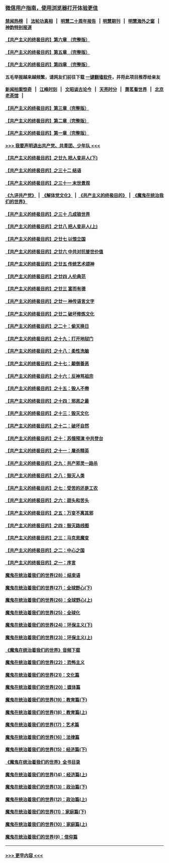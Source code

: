 ### [微信用户指南，使用浏览器打开体验更佳](https://github.com/gfw-breaker/banned-news1/blob/master/indexes/wechat-guide.md?t=0)
#### [禁闻热榜](热点新闻.md?t=0)  &nbsp;&nbsp;|&nbsp;&nbsp; [法轮功真相](https://github.com/gfw-breaker/truth/blob/master/README.md?t=0) &nbsp;&nbsp;|&nbsp;&nbsp; [明慧二十周年报告](https://github.com/gfw-breaker/mh-reports/blob/master/README.md?t=0) &nbsp;&nbsp;|&nbsp;&nbsp;[明慧期刊](https://github.com/gfw-breaker/mh-qikan) &nbsp;&nbsp;|&nbsp;&nbsp; [明慧海外之窗](https://github.com/gfw-breaker/mh-news/blob/master/README.md?t=0) &nbsp;&nbsp;|&nbsp;&nbsp; [神韵特别报道](https://github.com/gfw-breaker/mh-news/blob/master/shenyun.md?t=0)
#### [【共产主义的终极目的】第六章 （完整版）](../pages/nsc422/n11428913.md?t=02070033) 
#### [【共产主义的终极目的】第五章 （完整版）](../pages/nsc422/n11428912.md?t=02070033) 
#### [【共产主义的终极目的】第四章 （完整版）](../pages/nsc422/n11428907.md?t=02070033) 
#### 五毛举报越来越频繁，请网友们前往下载 [一键翻墙软件](https://github.com/gfw-breaker/ssr-accounts)，并将此项目推荐给亲友
#### [新闻拍案惊奇](https://github.com/gfw-breaker/banned-news1/blob/master/pages/link4.md) &nbsp;&nbsp;|&nbsp;&nbsp; [江峰时刻](https://github.com/gfw-breaker/banned-news1/blob/master/pages/link4.md) &nbsp;&nbsp;|&nbsp;&nbsp; [文昭谈古论今](https://github.com/gfw-breaker/banned-news1/blob/master/pages/link4.md) &nbsp;&nbsp;|&nbsp;&nbsp; [天亮时分](https://github.com/gfw-breaker/banned-news1/blob/master/pages/link4.md) &nbsp;&nbsp;|&nbsp;&nbsp; [萧茗看世界](https://github.com/gfw-breaker/banned-news1/blob/master/pages/link4.md) &nbsp;&nbsp;|&nbsp;&nbsp; [北京老茶馆](https://github.com/gfw-breaker/banned-news1/blob/master/pages/link4.md) &nbsp;&nbsp;|&nbsp;&nbsp; 
#### [【共产主义的终极目的】第三章（完整版）](../pages/nsc422/n11428848.md?t=02070033) 
#### [【共产主义的终极目的】第二章（完整版）](../pages/nsc422/n11428831.md?t=02070033) 
#### [【共产主义的终极目的】第一章（完整版）](../pages/nsc422/n11417651.md?t=02070033) 
#### [>>> 我要声明退出共产党、共青团、少年队 <<<](https://github.com/begood0513/goodnews/blob/master/quit/letter.md) 
#### [【共产主义的终极目的】之廿九 把人变非人(下)](../pages/nsc422/n11344140.md?t=02070033) 
#### [【共产主义的终极目的】之三十二 结语](../pages/nsc422/n11360535.md?t=02070033) 
#### [【共产主义的终极目的】之三十一 末世景观](../pages/nsc422/n11351129.md?t=02070033) 
#### [《九评共产党》](https://github.com/begood0513/9ping.md/blob/master/README.md) &nbsp;|&nbsp; [《解体党文化》](../../../../jtdwh.md/blob/master/README.md)  &nbsp;|&nbsp; [《共产主义的终极目的》](../../../../gczydzjmd.md/blob/master/README.md) &nbsp;|&nbsp; [《魔鬼在统治我们的世界》](../../../../mgztzwmdsj.md/blob/master/README.md) 
#### [【共产主义的终极目的】之三十 几成狼世界](../pages/nsc422/n11348280.md?t=02070033) 
#### [【共产主义的终极目的】之廿八 把人变非人(上)](../pages/nsc422/n11340492.md?t=02070033) 
#### [【共产主义的终极目的】之廿七 以恨立国](../pages/nsc422/n11336944.md?t=02070033) 
#### [【共产主义的终极目的】之廿六 中共对抗普世价值](../pages/nsc422/n11324785.md?t=02070033) 
#### [【共产主义的终极目的】之廿五 传统艺术颂神](../pages/nsc422/n11296396.md?t=02070033) 
#### [【共产主义的终极目的】之廿四 人伦典范](../pages/nsc422/n11296397.md?t=02070033) 
#### [【共产主义的终极目的】之廿三 富而有德](../pages/nsc422/n11283598.md?t=02070033) 
#### [【共产主义的终极目的】之廿一 神传语言文字](../pages/nsc422/n11263265.md?t=02070033) 
#### [【共产主义的终极目的】之廿二 破坏修炼文化](../pages/nsc422/n11245728.md?t=02070033) 
#### [【共产主义的终极目的】之二十：偷天换日](../pages/nsc422/n11238846.md?t=02070033) 
#### [【共产主义的终极目的】之十九：打开地狱门](../pages/nsc422/n11206376.md?t=02070033) 
#### [【共产主义的终极目的】之十八：柔性洗脑](../pages/nsc422/n11199994.md?t=02070033) 
#### [【共产主义的终极目的】之十七：颠倒善恶](../pages/nsc422/n11179782.md?t=02070033) 
#### [【共产主义的终极目的】之十六：反神骂祖宗](../pages/nsc422/n11166798.md?t=02070033) 
#### [【共产主义的终极目的】之十五：毁人不倦](../pages/nsc422/n11166792.md?t=02070033) 
#### [【共产主义的终极目的】之十四：邪恶之最](../pages/nsc422/n11150249.md?t=02070033) 
#### [【共产主义的终极目的】之十三：毁灭文化](../pages/nsc422/n11135227.md?t=02070033) 
#### [【共产主义的终极目的】之十二：破坏自然](../pages/nsc422/n11135214.md?t=02070033) 
#### [【共产主义的终极目的】之十：苏俄预演 中共登台](../pages/nsc422/n11118424.md?t=02070033) 
#### [【共产主义的终极目的】之十一：屠杀精英](../pages/nsc422/n11118442.md?t=02070033) 
#### [【共产主义的终极目的】之九：共产邪灵一路杀](../pages/nsc422/n11114139.md?t=02070033) 
#### [【共产主义的终极目的】之八：毁灭人类](../pages/nsc422/n11108503.md?t=02070033) 
#### [【共产主义的终极目的】之七：受苦的还是工农](../pages/nsc422/n11101809.md?t=02070033) 
#### [【共产主义的终极目的】之六：甜头和苦头](../pages/nsc422/n11096971.md?t=02070033) 
#### [【共产主义的终极目的】之五：万变不离其邪](../pages/nsc422/n11091285.md?t=02070033) 
#### [【共产主义的终极目的】之四：毁灭路线图](../pages/nsc422/n11086284.md?t=02070033) 
#### [【共产主义的终极目的】之三：马克思魔变](../pages/nsc422/n11061941.md?t=02070033) 
#### [【共产主义的终极目的】之二：中心之国](../pages/nsc422/n11047728.md?t=02070033) 
#### [【共产主义的终极目的】之一：序言](../pages/nsc422/n11086077.md?t=02070033) 
#### [魔鬼在统治着我们的世界(28)：结束语](../pages/nsc422/n10936246.md?t=02070033) 
#### [魔鬼在统治着我们的世界(27)：全球野心(下)](../pages/nsc422/n10928319.md?t=02070033) 
#### [魔鬼在统治着我们的世界(26)：全球野心(上)](../pages/nsc422/n10900318.md?t=02070033) 
#### [魔鬼在统治着我们的世界(25)：全球化](../pages/nsc422/n10788205.md?t=02070033) 
#### [魔鬼在统治着我们的世界(24)：环保主义(下)](../pages/nsc422/n10695307.md?t=02070033) 
#### [魔鬼在统治着我们的世界(23)：环保主义(上)](../pages/nsc422/n10688613.md?t=02070033) 
#### [《魔鬼在统治着我们的世界》音频下载](../pages/nsc422/n10635553.md?t=02070033) 
#### [魔鬼在统治着我们的世界(22)：恐怖主义](../pages/nsc422/n10614727.md?t=02070033) 
#### [魔鬼在统治着我们的世界(21)：文化篇](../pages/nsc422/n10597706.md?t=02070033) 
#### [魔鬼在统治着我们的世界(20)：媒体篇](../pages/nsc422/n10586579.md?t=02070033) 
#### [魔鬼在统治着我们的世界(19)：教育篇(下)](../pages/nsc422/n10564808.md?t=02070033) 
#### [魔鬼在统治着我们的世界(18)：教育篇(上)](../pages/nsc422/n10526970.md?t=02070033) 
#### [魔鬼在统治着我们的世界(17)：艺术篇](../pages/nsc422/n10499093.md?t=02070033) 
#### [魔鬼在统治着我们的世界(16)：法律篇](../pages/nsc422/n10485969.md?t=02070033) 
#### [魔鬼在统治着我们的世界(15)：经济篇(下)](../pages/nsc422/n10469975.md?t=02070033) 
#### [《魔鬼在统治着我们的世界》全书目录](../pages/nsc422/n10464261.md?t=02070033) 
#### [魔鬼在统治着我们的世界(14)：经济篇(上)](../pages/nsc422/n10457370.md?t=02070033) 
#### [魔鬼在统治着我们的世界(13)：政治篇(下)](../pages/nsc422/n10448270.md?t=02070033) 
#### [魔鬼在统治着我们的世界(12)：政治篇(上)](../pages/nsc422/n10444576.md?t=02070033) 
#### [魔鬼在统治着我们的世界(11)：家庭篇(下)](../pages/nsc422/n10440961.md?t=02070033) 
#### [魔鬼在统治着我们的世界(10)：家庭篇(上)](../pages/nsc422/n10435448.md?t=02070033) 
#### [魔鬼在统治着我们的世界(9)：信仰篇](../pages/nsc422/n10432159.md?t=02070033) 

----
#### [ >>> 更早内容 <<< ](../indexes/nsc422-earlier.md)
